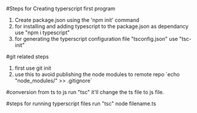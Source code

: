 #Steps for Creating typerscript first program
 1. Create package.json using the 'npm init' command
 2. for installing and adding typescript to the package.json as dependancy use "npm i typescript"
 3. for generating the typerscript configuration file "tsconfig.json" use "tsc-init"

#git related steps 
1. first use git init
2. use this to avoid publishing the node modules to remote repo ´echo "node_modules/" >> .gitignore´

#conversion from ts to js
  run "tsc" it'll change the ts file to js file.

#steps for running typerscript files
    run "tsc"
    node filename.ts

